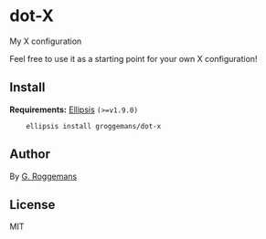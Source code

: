 # dot-X
My X configuration

Feel free to use it as a starting point for your own X configuration!

## Install
**Requirements:** [Ellipsis][ellipsis] `(>=v1.9.0)`

``` shell
    ellipsis install groggemans/dot-x
```
## Author
By [G. Roggemans][groggemans]

## License
MIT

[Ellipsis]:             https://github.com/ellipsis/ellipsis
[groggemans]:           https://github.com/groggemans
